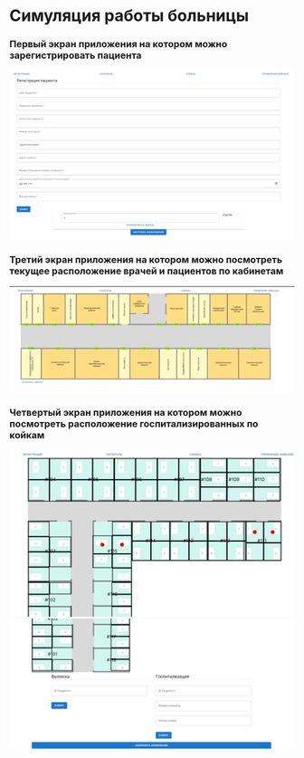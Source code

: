 # Симуляция работы больницы
### Первый экран приложения на котором можно зарегистрировать пациента
![](public/screen_1.png)
### Третий экран приложения на котором можно посмотреть текущее расположение врачей и пациентов по кабинетам
![](public/screen_2.png)
### Четвертый экран приложения на котором можно посмотреть расположение госпитализированных по койкам
![](public/screen_3.png)
![](public/screen_4.png)